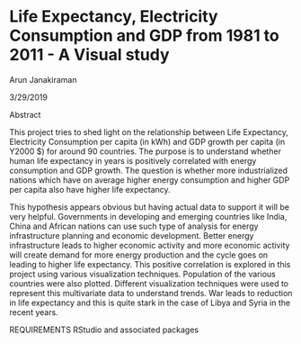 # Life Expectancy, Electricity Consumption and GDP from 1981 to 2011 - A Visual study
Arun Janakiraman

3/29/2019

Abstract

This project tries to shed light on the relationship between Life Expectancy, Electricity Consumption per capita (in kWh) and GDP growth per capita (in Y2000 $) for around 90 countries. The purpose is to understand whether human life expectancy in years is positively correlated with energy consumption and GDP growth. The question is whether more industrialized nations which have on average higher energy consumption and higher GDP per capita also have higher life expectancy.

This hypothesis appears obvious but having actual data to support it will be very helpful. Governments in developing and emerging countries like India, China and African nations can use such type of analysis for energy infrastructure planning and economic development. Better energy infrastructure leads to higher economic activity and more economic activity will create demand for more energy production and the cycle goes on leading to higher life expectancy. This positive correlation is explored in this project using various visualization techniques. Population of the various countries were also plotted. Different visualization techniques were used to represent this multivariate data to understand trends. War leads to reduction in life expectancy and this is quite stark in the case of Libya and Syria in the recent years.

REQUIREMENTS
RStudio and associated packages
